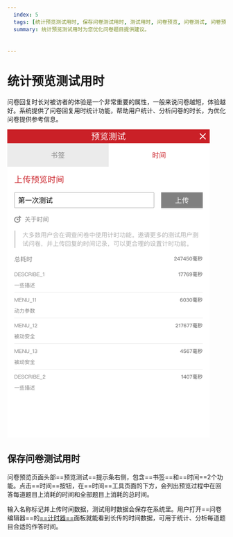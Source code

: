 ```yaml
---
  index: 5
  tags: [统计预览测试用时, 保存问卷测试用时, 测试用时, 问卷预览, 问卷测试, 问卷预览]
  summary: 统计预览测试用时为您优化问卷题目提供建议。


---
```







# 统计预览测试用时

问卷回复时长对被访者的体验是一个非常重要的属性，一般来说问卷越短，体验越好。系统提供了问卷回复用时统计功能，帮助用户统计、分析问卷的时长，为优化问卷提供参考信息。

<img src='./assets/05saveTestTotalTime/saveTestTotalTime.png'>

## 保存问卷测试用时

问卷预览页面头部==预览测试==提示条右侧，包含==书签==和==时间==2个功能。点击==时间==按钮，在==时间==工具页面的下方，会列出预览过程中在回答每道题目上消耗的时间和全部题目上消耗的总时间。

输入名称标记并上传时间数据，测试用时数据会保存在系统里。用户打开==问卷编辑器==的[==计时器==](../04layoutOfEditor/03components/05timer.md)面板就能看到长传的时间数据，可用于统计、分析每道题目合适的作答时间。


